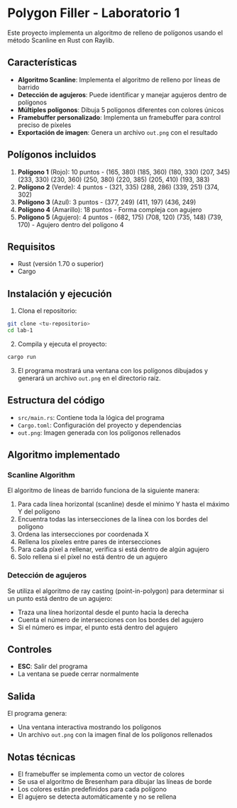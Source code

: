 # Polygon Filler - Laboratorio 1

Este proyecto implementa un algoritmo de relleno de polígonos usando el método Scanline en Rust con Raylib.

## Características

- **Algoritmo Scanline**: Implementa el algoritmo de relleno por líneas de barrido
- **Detección de agujeros**: Puede identificar y manejar agujeros dentro de polígonos
- **Múltiples polígonos**: Dibuja 5 polígonos diferentes con colores únicos
- **Framebuffer personalizado**: Implementa un framebuffer para control preciso de píxeles
- **Exportación de imagen**: Genera un archivo `out.png` con el resultado

## Polígonos incluidos

1. **Polígono 1** (Rojo): 10 puntos - (165, 380) (185, 360) (180, 330) (207, 345) (233, 330) (230, 360) (250, 380) (220, 385) (205, 410) (193, 383)
2. **Polígono 2** (Verde): 4 puntos - (321, 335) (288, 286) (339, 251) (374, 302)
3. **Polígono 3** (Azul): 3 puntos - (377, 249) (411, 197) (436, 249)
4. **Polígono 4** (Amarillo): 18 puntos - Forma compleja con agujero
5. **Polígono 5** (Agujero): 4 puntos - (682, 175) (708, 120) (735, 148) (739, 170) - Agujero dentro del polígono 4

## Requisitos

- Rust (versión 1.70 o superior)
- Cargo

## Instalación y ejecución

1. Clona el repositorio:
```bash
git clone <tu-repositorio>
cd lab-1
```

2. Compila y ejecuta el proyecto:
```bash
cargo run
```

3. El programa mostrará una ventana con los polígonos dibujados y generará un archivo `out.png` en el directorio raíz.

## Estructura del código

- `src/main.rs`: Contiene toda la lógica del programa
- `Cargo.toml`: Configuración del proyecto y dependencias
- `out.png`: Imagen generada con los polígonos rellenados

## Algoritmo implementado

### Scanline Algorithm
El algoritmo de líneas de barrido funciona de la siguiente manera:

1. Para cada línea horizontal (scanline) desde el mínimo Y hasta el máximo Y del polígono
2. Encuentra todas las intersecciones de la línea con los bordes del polígono
3. Ordena las intersecciones por coordenada X
4. Rellena los píxeles entre pares de intersecciones
5. Para cada píxel a rellenar, verifica si está dentro de algún agujero
6. Solo rellena si el píxel no está dentro de un agujero

### Detección de agujeros
Se utiliza el algoritmo de ray casting (point-in-polygon) para determinar si un punto está dentro de un agujero:
- Traza una línea horizontal desde el punto hacia la derecha
- Cuenta el número de intersecciones con los bordes del agujero
- Si el número es impar, el punto está dentro del agujero

## Controles

- **ESC**: Salir del programa
- La ventana se puede cerrar normalmente

## Salida

El programa genera:
- Una ventana interactiva mostrando los polígonos
- Un archivo `out.png` con la imagen final de los polígonos rellenados

## Notas técnicas

- El framebuffer se implementa como un vector de colores
- Se usa el algoritmo de Bresenham para dibujar las líneas de borde
- Los colores están predefinidos para cada polígono
- El agujero se detecta automáticamente y no se rellena 